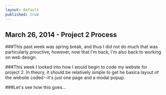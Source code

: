 ```yaml
---
layout: default
published: true
---
```


## March 26, 2014 - Project 2 Process

###This past week was spring break, and thus I did not do much that was particularly prouctive, however, now that I'm back, I'm also back to working on web design.

###This week I looked into how I would begin to code my webste for project 2. In theory, it should be relatively simple to get he basica layout of the website coded--it's just one page and a modal popup.

###Let's see how this goes... 